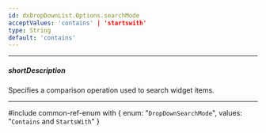 ```yaml
---
id: dxDropDownList.Options.searchMode
acceptValues: 'contains' | 'startswith'
type: String
default: 'contains'
---
```

---
##### shortDescription
Specifies a comparison operation used to search widget items.

---
#include common-ref-enum with {
    enum: "`DropDownSearchMode`",
    values: "`Contains` and `StartsWith`"
}